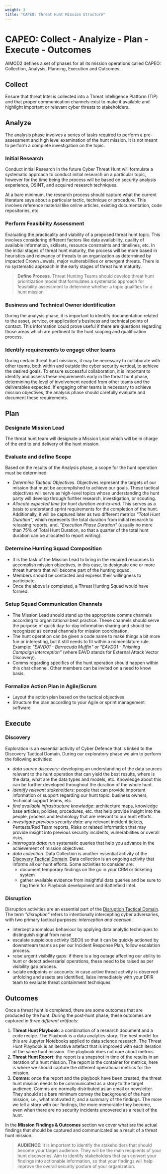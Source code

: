 ```yaml
---
weight: 3
title: "CAPEO: Threat Hunt Mission Structure"
---
```


# CAPEO: Collect - Analyize - Plan - Execute - Outcomes

AIMOD2 defines a set of phases for all its mission operations called CAPEO: Collection, Analysis, Planning, Execution and Outcomes.

## Collect

Ensure that threat Intel is collected into a Threat Intelligence Platform (TIP) and that proper communication channels exist to make it available and highlight important or relevant cyber threats to stakeholders.

## Analyze

The analysis phase involves a series of tasks required to perform a pre-assessment and high level examination of the hunt mission. It is not meant to perform a complete investigation on the topic.

### Initial Research

Conduct initial Research In the future Cyber Threat Hunt will formulate a systematic approach to conduct initial research on a particular topic, however for the time being the process will be based on security analysis experience, OSINT, and acquired research techniques.

At a bare minimum, the research process should capture what the current literature says about a particular tactic, technique or procedure. This involves reference material like online articles, existing documentation, code repositories, etc.

### Perform Feasibility Assessment

Evaluating the practicality and viability of a proposed threat hunt topic.  This involves considering different factors like data availability, quality of available information, skillsets, resource constraints and timelines, etc. In the initial stages of threat hunt maturity, the process will be more based in heuristics and relevancy of threats to an organization as determined by impacted Crown Jewels, major vulnerabilities or emergent threats. There is no systematic approach in the early stages of threat hunt maturity.

> **Define Process**. Threat Hunting Teams should develop threat hunt prioritization model that formulates a systematic approach for feasibility assessment to determine whether a topic qualifies for a hunt mission

### Business and Technical Owner identification

During the analysis phase, it is important to identify documentation related to the asset, service, or application's business and technical points of contact. This information could prove useful if there are questions regarding those areas which are pertinent to the hunt scoping and qualification process.

### Identify requirements to engage other teams

During certain threat hunt missions, it may be necessary to collaborate with other teams, both within and outside the cyber security vertical, to achieve the desired goals. To ensure successful collaboration, it is important to identify and assess these requirements early in the threat hunt phase, determining the level of involvement needed from other teams and the deliverables expected. If engaging other teams is necessary to achieve mission objectives, the analysis phase should carefully evaluate and document these requirements.

## Plan

### Designate Mission Lead

The threat hunt team will designate a Mission Lead which will be in charge of the end to end delivery of the hunt mission. 

### Evaluate and define Scope

Based on the results of the Analysis phase, a scope for the hunt operation must be determined:

- *Determine Tactical Objectives*. Objectives represent the targets of our mission that must be accomplished to achieve our goals. These tactical objectives will serve as high-level topics whose understanding the hunt party will develop through further research, investigation, or scouting.
- *Allocate expected time for hunt duration end-to-end*. This serves as a basis to understand sprint requirements for the completion of the hunt. Additionally, it will be captured later as two different metrics *"Total Hunt Duration"*, which represents the total duration from initial research to releasing reports, and, *"Execution Phase Duration"* (usually no more than 75% of Total Hunt Duration, so that a quarter of the total hunt duration can be allocated to report writing).

### Determine Hunting Squad Composition

- It is the task of the Mission Lead to bring in the required resources to accomplish mission objectives, in this case, to designate one or more threat hunters that will become part of the hunting squad.
- Members should be contacted and express their willingness to participate.
- Once the above is completed, a Threat Hunting Squad would have formed.

### Setup Squad Communication Channels

- The Mission Lead should stand up the appropriate comms channels according to organizational best practice. These channels should serve the purpose of quick day-to-day information sharing and should be recognized as central channels for mission coordination.
- The hunt operation can be given a code name to make things a bit more fun or interesting, but it still needs to fit within a nomenclature rule. Example: *"EAVD01 - Barracuda Muffin" or "EAVD01 - Phishing Campaign Interception"* (where EAVD stands for External Attack Vector Discovery).
- Comms regarding specifics of the hunt operation should happen within this chat channel. Other members can be invited on a need to know basis. 

### Formalize Action Plan in Agile/Scrum

- Layout the action plan based on the tactical objectives
- Structure the plan according to your Agile or sprint management software

## Execute

### Discovery

Exploration is an essential activity of Cyber Defence that is linked to the Discovery Tactical Domain. During our exploratory phase we aim to perform the following activities: 

- *data source discovery*: developing an understanding of the data sources relevant to the hunt operation that can yield the best results, where is the data, what are the data types and models, etc. Knowledge about this can be further developed throughout the duration of the whole hunt. 
- *identify relevant stakeholders*: people that can provide important information or support regarding our hunt topic: business owners, technical support teams, etc.
- *find available infrastructure knowledge*: architecture maps, knowledge base articles, policies, procedures, etc. that help provide insight into the people, process and technology that are relevant to our hunt efforts.
- *investigate previous security data*: any relevant incident tickets, Pentests/Red Team reports, Risks or related information that may provide insight into previous security incidents, vulnerabilities or overall risks.
- *interrogate data*: run systematic queries that help you advance in the achievement of mission objectives.
- *data collection*. Data Collection is another essential activity of the [Discovery Tactical Domain](https://threathunterz.com/posts/threat-hunting/the-way-of-the-intercepting-fist-part-3/#discover). Data collection is an ongoing activity that informs all our hunt efforts. Some activities to consider are:
	- document temporary findings on the go in your CRM or ticketing system
	- gather available evidence from insightful data queries and be sure to flag them for Playbook development and Battlefield Intel.

### Disruption

Disruption activities are an essential part of the [Disruption Tactical Domain](https://threathunterz.com/posts/threat-hunting/the-way-of-the-intercepting-fist-part-3/#disruption). The term *"disruption"* refers to intentionally intercepting cyber adversaries, with two primary tactical purposes: *interception and coercion*.

- intercept anomalous behaviour by applying data analytic techniques to distinguish signal from noise
- escalate suspicious activity (SEOI) so that it can be quickly actioned by downstream teams as per our Incident Response Plan, follow escalation process.
- raise urgent visibility gaps: if there is a log outage affecting our ability to hunt or detect adversarial operations, these need to be raised as per visibility gap process.
- isolate endpoints or accounts: in case active threat activity is observed unfolding and assets are identified, liaise immediately with your DFIR team to evaluate threat containment techniques
 
## Outcomes

Once a threat hunt is completed, there are some outcomes that are produced by the hunt. During the post-hunt phase, these outcomes are captured in *three different artifacts*:

1. **Threat Hunt Playbook**: a combination of a research document and a code recipe. The Playbook is a data analytics story. The best model for this are Jupyter Notebooks applied to data science research. The Threat Hunt Playbook is an iterative artefact that is improved with each iteration of the same hunt mission. The playbook does not care about metrics.
2. **Threat Hunt Report**: the report is a snapshot in time of the results in an iteration of a hunt mission. The report is the container for metrics, here is where we should capture the different operational metrics for the mission.
3. **Comms**: once the report and the playbook have been created, the threat hunt mission needs to be communicated as a story to the target audience. Comms are normally distributed as an email or newsletter. They should at a bare minimum convey the background of the hunt mission, i.e., what motivated it, and a summary of the findings. The more we tell a story with our findings, the more memorable they become, even when there are no security incidents uncovered as a result of the hunt.

In the **Mission Findings & Outcomes** section we cover what are the actual findings that should be captured and communicated as a result of a threat hunt mission.

> **AUDIENCE**: it is important to identify the stakeholders that should become your target audience. They will be the main recipients of your hunt discoveries. Aim to identify stakeholders that can convert your findings into actionable information, so that your findings will help improve the overall security posture of your organization.
